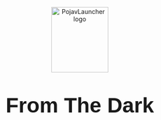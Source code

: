 <p align="center">
  <img src="https://i.postimg.cc/3NCWfs6h/glitched-image.gif" width="130" height="150" alt="PojavLauncher logo">
</p>

<p align="center" style="font-family: 'From The Dark', sans-serif; font-size: 48px;">
  <b>From The Dark</b>
</p>
